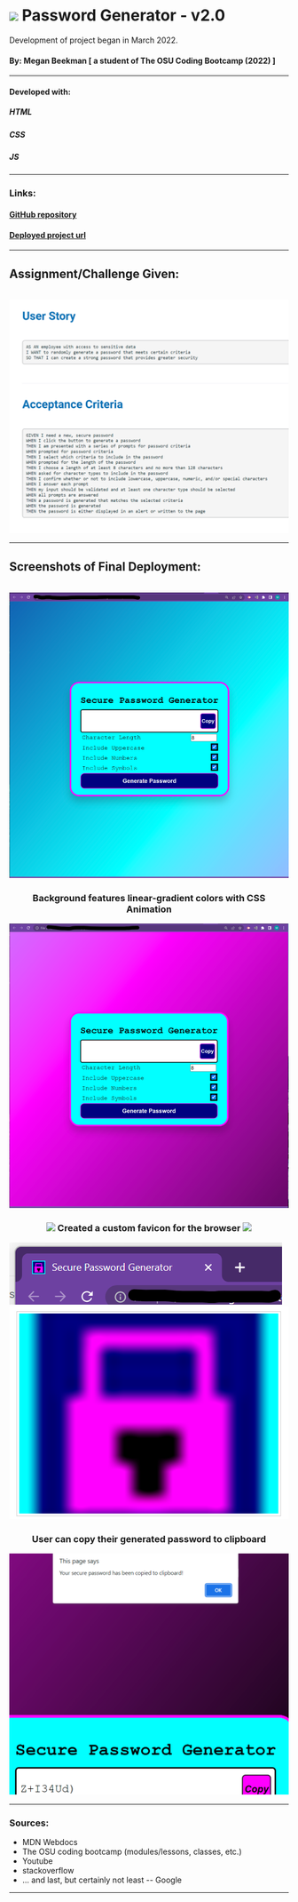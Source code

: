# <img src="./assets/favicon_pink-lock.ico"> Password Generator - v2.0
Development of project began in March 2022.<br> 
#### By: Megan Beekman [ a student of The OSU Coding Bootcamp (2022) ]<br>
---------------------------------------------------------
#### Developed with:<br>
##### HTML<br>
##### CSS<br>
##### JS<br>
----------------------------------------------------------
### Links:
#### [GitHub repository](https://github.com/meganbeek98/password-generator.git) <br>
#### [Deployed project url]() 


----------------------------------------------------------
## Assignment/Challenge Given:
<br>
<img src="./assets/screenshot-user-story.png">

----------------------------------------------------------

## Screenshots of Final Deployment:
<br>
<img src="./assets/screenshot-blueBG.png">

###  <p align="center"> Background features linear-gradient colors with CSS Animation </p>
<img src="./assets/screenshot-pinkBG.png">
<br>

### <p align="center"><img src="./assets/favicon_pink-lock.ico"> Created a custom favicon for the browser <img src="./assets/favicon_pink-lock.ico"> </p>

<img src="./assets/screenshot-favicon-in-browser.png">
<img src="./assets/screenshot-favicon.png">
<br>

### <p align="center"> User can copy their generated password to clipboard </p>
<img src="./assets/screenshot-copybtn.png">

-----------------------------------------------------------
### Sources:
- MDN Webdocs
- The OSU coding bootcamp (modules/lessons, classes, etc.)
- Youtube
- stackoverflow
- ... and last, but certainly not least -- Google

------------------------------------------------------------
